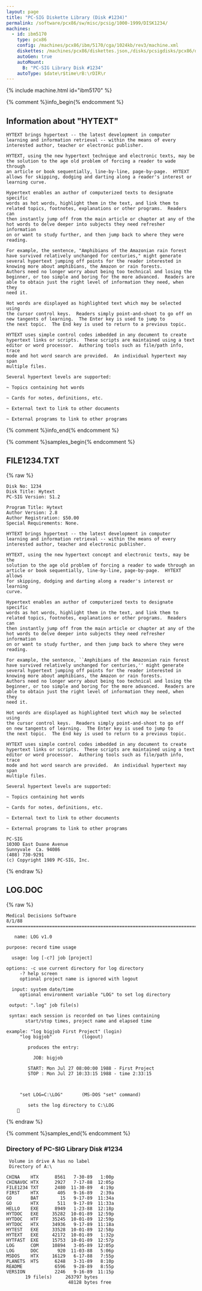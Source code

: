 ```yaml
---
layout: page
title: "PC-SIG Diskette Library (Disk #1234)"
permalink: /software/pcx86/sw/misc/pcsig/1000-1999/DISK1234/
machines:
  - id: ibm5170
    type: pcx86
    config: /machines/pcx86/ibm/5170/cga/1024kb/rev3/machine.xml
    diskettes: /machines/pcx86/diskettes.json,/disks/pcsigdisks/pcx86/diskettes.json
    autoGen: true
    autoMount:
      B: "PC-SIG Library Disk #1234"
    autoType: $date\r$time\rB:\rDIR\r
---
```


{% include machine.html id="ibm5170" %}

{% comment %}info_begin{% endcomment %}

## Information about "HYTEXT"

    HYTEXT brings hypertext -- the latest development in computer
    learning and information retrieval -- within the means of every
    interested author, teacher or electronic publisher.
    
    HYTEXT, using the new hypertext technique and electronic texts, may be
    the solution to the age old problem of forcing a reader to wade through
    an article or book sequentially, line-by-line, page-by-page.  HYTEXT
    allows for skipping, dodging and darting along a reader's interest or
    learning curve.
    
    Hypertext enables an author of computerized texts to designate specific
    words as hot words, highlight them in the text, and link them to
    related topics, footnotes, explanations or other programs.  Readers can
    then instantly jump off from the main article or chapter at any of the
    hot words to delve deeper into subjects they need refresher information
    on or want to study further, and then jump back to where they were
    reading.
    
    For example, the sentence, "Amphibians of the Amazonian rain forest
    have survived relatively unchanged for centuries," might generate
    several hypertext jumping off points for the reader interested in
    knowing more about amphibians, the Amazon or rain forests.
    Authors need no longer worry about being too technical and losing the
    beginner, or too simple and boring for the more advanced.  Readers are
    able to obtain just the right level of information they need, when they
    need it.
    
    Hot words are displayed as highlighted text which may be selected using
    the cursor control keys.  Readers simply point-and-shoot to go off on
    new tangents of learning.  The Enter key is used to jump to
    the next topic.  The End key is used to return to a previous topic.
    
    HYTEXT uses simple control codes imbedded in any document to create
    hypertext links or scripts.  These scripts are maintained using a text
    editor or word processor.  Authoring tools such as file/path info, trace
    mode and hot word search are provided.  An individual hypertext may span
    multiple files.
    
    Several hypertext levels are supported:
    
    ~ Topics containing hot words
    
    ~ Cards for notes, definitions, etc.
    
    ~ External text to link to other documents
    
    ~ External programs to link to other programs
{% comment %}info_end{% endcomment %}

{% comment %}samples_begin{% endcomment %}

## FILE1234.TXT

{% raw %}
```
Disk No: 1234
Disk Title: Hytext
PC-SIG Version: S1.2

Program Title: Hytext
Author Version: 2.8
Author Registration: $50.00
Special Requirements: None.

HYTEXT brings hypertext -- the latest development in computer
learning and information retrieval -- within the means of every
interested author, teacher and electronic publisher.

HYTEXT, using the new hypertext concept and electronic texts, may be the
solution to the age old problem of forcing a reader to wade through an
article or book sequentially, line-by-line, page-by-page.  HYTEXT allows
for skipping, dodging and darting along a reader's interest or learning
curve.

Hypertext enables an author of computerized texts to designate specific
words as hot words, highlight them in the text, and link them to
related topics, footnotes, explanations or other programs.  Readers can
then instantly jump off from the main article or chapter at any of the
hot words to delve deeper into subjects they need refresher information
on or want to study further, and then jump back to where they were
reading.

For example, the sentence, ``Amphibians of the Amazonian rain forest
have survived relatively unchanged for centuries,'' might generate
several hypertext jumping off points for the reader interested in
knowing more about amphibians, the Amazon or rain forests.
Authors need no longer worry about being too technical and losing the
beginner, or too simple and boring for the more advanced.  Readers are
able to obtain just the right level of information they need, when they
need it.

Hot words are displayed as highlighted text which may be selected using
the cursor control keys.  Readers simply point-and-shoot to go off
on new tangents of learning.  The Enter key is used to jump to
the next topic.  The End key is used to return to a previous topic.

HYTEXT uses simple control codes imbedded in any document to create
hypertext links or scripts.  These scripts are maintained using a text
editor or word processor.  Authoring tools such as file/path info, trace
mode and hot word search are provided.  An individual hypertext may span
multiple files.

Several hypertext levels are supported:

~ Topics containing hot words

~ Cards for notes, definitions, etc.

~ External text to link to other documents

~ External programs to link to other programs

PC-SIG
1030D East Duane Avenue
Sunnyvale  Ca. 94086
(408) 730-9291
(c) Copyright 1989 PC-SIG, Inc.
```
{% endraw %}

## LOG.DOC

{% raw %}
```
Medical Decisions Software                                              8/1/88
==============================================================================

   name: LOG v1.0

purpose: record time usage

  usage: log [-c?] job [project]

options: -c use current directory for log directory
	 -? help screen
	 optional project name is ignored with logout

  input: system date/time
	 optional environment variable "LOG" to set log directory

 output: ".log" job file(s)
 
 syntax: each session is recorded on two lines containing
	   start/stop times, project name and elapsed time
	
example: "log bigjob First Project"	(login)
	 "log bigjob" 			(logout)

		produces the entry:

		  JOB: bigjob

	 	START: Mon Jul 27 08:00:00 1988 - First Project
	 	STOP : Mon Jul 27 10:33:15 1988 - time 2:33:15

	 

	 "set LOG=C:\LOG"		(MS-DOS "set" command)

		sets the log directory to C:\LOG
	
```
{% endraw %}

{% comment %}samples_end{% endcomment %}

### Directory of PC-SIG Library Disk #1234

     Volume in drive A has no label
     Directory of A:\

    CHINA    HTX      8561   7-30-89   1:00p
    CHINAVOC HTX      2927   7-17-88  12:05p
    FILE1234 TXT      2480  11-30-89   4:19p
    FIRST    HTX       405   9-16-89   2:39a
    GO       BAT        15   9-17-89  11:34a
    GO       HTX       511   9-17-89  11:33a
    HELLO    EXE      8949   1-23-88  12:18p
    HYTDOC   EXE     35282  10-01-89  12:59p
    HYTDOC   HTF     35245  10-01-89  12:59p
    HYTDOC   HTX     34936   9-17-89  11:18a
    HYTEST   EXE     33528  10-01-89  12:58p
    HYTEXT   EXE     42172  10-01-89   1:32p
    HYTFAST  EXE     15753  10-01-89  12:57p
    LOG      COM     10894   3-05-89  12:05p
    LOG      DOC       920  11-03-88   5:06p
    MSDOS    HTX     16129   6-17-88   7:55p
    PLANETS  HTS      6248   3-31-89   8:10p
    README            6596   9-28-89   8:55p
    VERSION           2246   9-16-89  11:15p
           19 file(s)     263797 bytes
                           48128 bytes free
